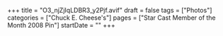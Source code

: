 +++
title = "O3_njZjIqLDBR3_y2Pjf.avif"
draft = false
tags = ["Photos"]
categories = ["Chuck E. Cheese's"]
pages = ["Star Cast Member of the Month 2008 Pin"]
startDate = ""
+++
